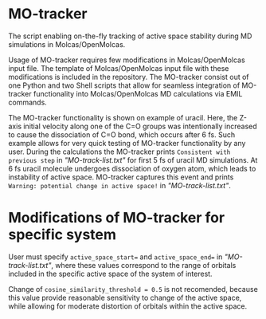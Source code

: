 # MO-tracker
The script enabling on-the-fly tracking of active space stability during MD simulations in Molcas/OpenMolcas.

Usage of MO-tracker requires few modifications in Molcas/OpenMolcas input file. The template of Molcas/OpenMolcas input file with these modifications is included in the repository. The MO-tracker consist out of one Python and two Shell scripts that allow for seamless integration of MO-tracker functionality into Molcas/OpenMolcas MD calculations via EMIL commands.

The MO-tracker functionality is shown on example of uracil. Here, the Z-axis initial velocity along one of the C=O groups was intentionally increased to cause the dissociation of C=O bond, which occurs after 6 fs. Such example allows for very quick testing of MO-tracker functionality by any user. During the calculations the MO-tracker prints `Consistent with previous step` in _"MO-track-list.txt"_ for first 5 fs of uracil MD simulations. At 6 fs uracil molecule undergoes dissociation of oxygen atom, which leads to instability of active space. MO-tracker captures this event and prints `Warning: potential change in active space!` in  _"MO-track-list.txt"_.

# Modifications of MO-tracker for specific system

User must specify `active_space_start=` and `active_space_end=` in _"MO-track-list.txt"_, where these values correspond to the range of orbitals included in the specific active space of the system of interest. 

Change of `cosine_similarity_threshold = 0.5` is not recomended, because this value provide reasonable sensitivity to change of the active space, while allowing for moderate distortion of orbitals within the active space.
